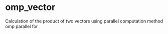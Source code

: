 # omp_vector
Calculation of the product of two vectors using parallel computation method
omp parallel for 
